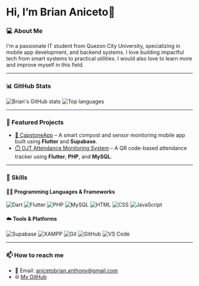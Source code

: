 # Hi, I’m Brian Aniceto👋

### 💻 About Me
I'm a passionate IT student from Quezon City University, specializing in mobile app development, and backend systems. I love building impactful tech from smart systems to practical utilities. I would also love to learn more and improve myself in this field.

---

### 📊 GitHub Stats
![Brian's GitHub stats](https://github-readme-stats.vercel.app/api?username=BrianAnt0n&show_icons=true&theme=radical)
![Top languages](https://github-readme-stats.vercel.app/api/top-langs/?username=BrianAnt0n&layout=compact&theme=radical)

---

### 🚀 Featured Projects

- [📱 CapstoneApp](https://github.com/BrianAnt0n/CapstoneApp) – A smart compost and sensor monitoring mobile app built using **Flutter** and **Supabase**.
- [⏱️ OJT Attendance Monitoring System](https://github.com/BrianAnt0n/OJT-Attendance-Monitoring-Using-QR-Code-Project) – A QR code-based attendance tracker using **Flutter**, **PHP**, and **MySQL**.

---

### 🔧 Skills

#### 👨‍💻 Programming Languages & Frameworks
![Dart](https://img.shields.io/badge/Dart-0175C2?style=flat&logo=dart&logoColor=white)
![Flutter](https://img.shields.io/badge/Flutter-02569B?style=flat&logo=flutter&logoColor=white)
![PHP](https://img.shields.io/badge/PHP-777BB4?style=flat&logo=php&logoColor=white)
![MySQL](https://img.shields.io/badge/MySQL-4479A1?style=flat&logo=mysql&logoColor=white)
![HTML](https://img.shields.io/badge/HTML5-E34F26?style=flat&logo=html5&logoColor=white)
![CSS](https://img.shields.io/badge/CSS3-1572B6?style=flat&logo=css3&logoColor=white)
![JavaScript](https://img.shields.io/badge/JavaScript-F7DF1E?style=flat&logo=javascript&logoColor=black)

#### ☁️ Tools & Platforms
![Supabase](https://img.shields.io/badge/Supabase-3ECF8E?style=flat&logo=supabase&logoColor=white)
![XAMPP](https://img.shields.io/badge/XAMPP-FB7A24?style=flat&logo=apache&logoColor=white)
![Git](https://img.shields.io/badge/Git-F05032?style=flat&logo=git&logoColor=white)
![GitHub](https://img.shields.io/badge/GitHub-181717?style=flat&logo=github&logoColor=white)
![VS Code](https://img.shields.io/badge/VS%20Code-007ACC?style=flat&logo=visual-studio-code&logoColor=white)

---

### 📫 How to reach me

- 📧 Email: anicetobrian.anthony@gmail.com
- 🌐 [My GitHub](https://github.com/BrianAnt0n)

